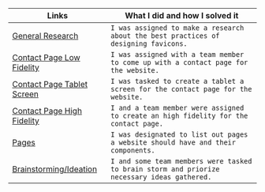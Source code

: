 | Links                           | What I did and how I solved it                                                                                              |
| ------------------------------ | -------------------------------------------------------------------------------------------------------- |
|  <a href="https://docs.google.com/document/d/1J7jvr_cC2xHMY3fqC1iIx4ISejJeYngvs3YTUyIvJDg/edit?usp=sharing">General Research </a>    | `I was assigned to make a research about the best practices of designing favicons.`
|  <a href="https://www.figma.com/file/dqDGOnT4aTSK6WVuBoX6Us/Contact-Page-Low-Fidelity-Wireframe?node-id=2%3A254">Contact Page Low Fidelity </a>    | `I was assigned with a team member to come up with a contact page for the website.`
|  <a href="https://www.figma.com/file/s90ZUYsIi10qlXOKC1f5Zl/Contact-Page-Tablet-screen?node-id=0%3A1">Contact Page Tablet Screen </a>    | `I was tasked to create a tablet a screen for the contact page for the website.`
|  <a href="https://www.figma.com/file/BlqwC7A0v2qIIHN2zSNco1/Contact-Page-High-Fidelity-Wireframe?node-id=7%3A835 ">Contact Page High Fidelity </a>    | `I and a team member were assigned to create an high fidelity for the contact page.`
|  <a href="https://www.figma.com/file/k1hIHMg6YaMqMTiiiIFLMA/PAGES?node-id=0%3A1">Pages </a>    | `I was designated to list out pages a website should have and their components.`
|  <a href="https://www.figma.com/file/k1hIHMg6YaMqMTiiiIFLMA/PAGES?node-id=0%3A1">Brainstorming/Ideation </a>    | `I and some team members were tasked to brain storm and priorize necessary ideas gathered.`
